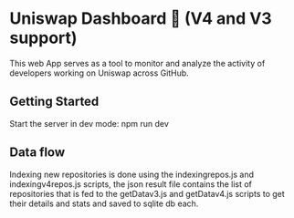 # Uniswap Dashboard 🦄 (V4 and V3 support)
This web App serves as a tool to monitor and analyze the activity of developers working on Uniswap across GitHub.

## Getting Started

Start the server in dev mode:
npm run dev

## Data flow
Indexing new repositories is done using the indexingrepos.js and indexingv4repos.js scripts, the json result file contains the list of repositories that is fed to the getDatav3.js and getDatav4.js scripts to get their details and stats and saved to sqlite db each.
